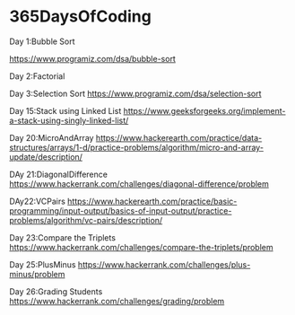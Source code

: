 # 365DaysOfCoding

Day 1:Bubble Sort

https://www.programiz.com/dsa/bubble-sort

Day 2:Factorial

Day 3:Selection Sort
https://www.programiz.com/dsa/selection-sort

Day 15:Stack using Linked List
https://www.geeksforgeeks.org/implement-a-stack-using-singly-linked-list/



Day 20:MicroAndArray
https://www.hackerearth.com/practice/data-structures/arrays/1-d/practice-problems/algorithm/micro-and-array-update/description/

DAy 21:DiagonalDifference
https://www.hackerrank.com/challenges/diagonal-difference/problem

DAy22:VCPairs
https://www.hackerearth.com/practice/basic-programming/input-output/basics-of-input-output/practice-problems/algorithm/vc-pairs/description/

Day 23:Compare the Triplets
https://www.hackerrank.com/challenges/compare-the-triplets/problem

Day 25:PlusMinus
https://www.hackerrank.com/challenges/plus-minus/problem

Day 26:Grading Students
https://www.hackerrank.com/challenges/grading/problem

